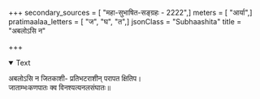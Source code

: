 +++
secondary_sources = [ "महा-सुभाषित-सङ्ग्रहः - 2222",]
meters = [ "आर्या",]
pratimaalaa_letters = [ "ज", "घ", "त",]
jsonClass = "Subhaashita"
title = "अबलोऽसि न"

+++

<details open><summary>Text</summary>

अबलोऽसि न जितकाशी- प्रतिभटराशीन् परापत क्षितिप।  
जाताम्भःकणपातः क्व विनश्यत्यनलसंघातः॥
</details>
